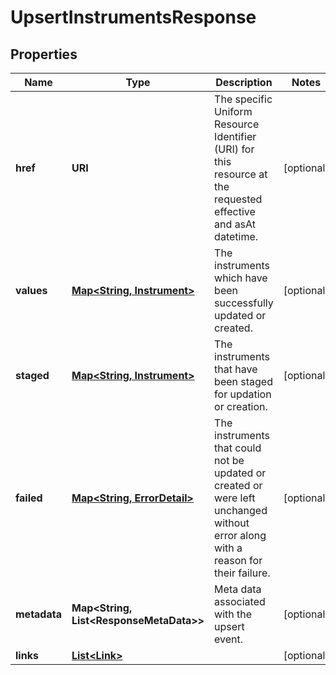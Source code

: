 

# UpsertInstrumentsResponse


## Properties

| Name | Type | Description | Notes |
|------------ | ------------- | ------------- | -------------|
|**href** | **URI** | The specific Uniform Resource Identifier (URI) for this resource at the requested effective and asAt datetime. |  [optional] |
|**values** | [**Map&lt;String, Instrument&gt;**](Instrument.md) | The instruments which have been successfully updated or created. |  [optional] |
|**staged** | [**Map&lt;String, Instrument&gt;**](Instrument.md) | The instruments that have been staged for updation or creation. |  [optional] |
|**failed** | [**Map&lt;String, ErrorDetail&gt;**](ErrorDetail.md) | The instruments that could not be updated or created or were left unchanged without error along with a reason for their failure. |  [optional] |
|**metadata** | **Map&lt;String, List&lt;ResponseMetaData&gt;&gt;** | Meta data associated with the upsert event. |  [optional] |
|**links** | [**List&lt;Link&gt;**](Link.md) |  |  [optional] |



